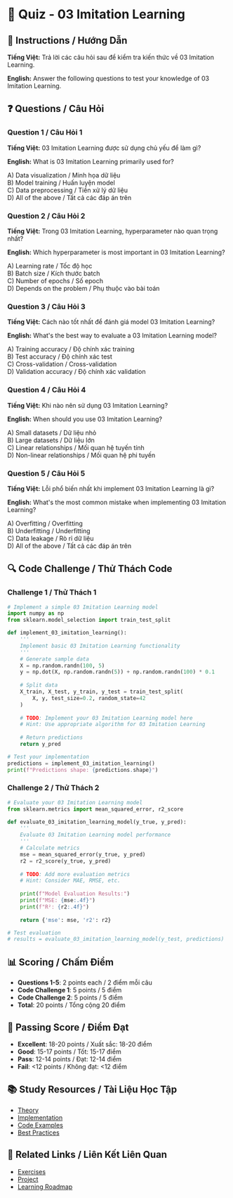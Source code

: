 # 🧠 Quiz - 03 Imitation Learning

## 📝 Instructions / Hướng Dẫn

**Tiếng Việt:** Trả lời các câu hỏi sau để kiểm tra kiến thức về 03 Imitation Learning.

**English:** Answer the following questions to test your knowledge of 03 Imitation Learning.

## ❓ Questions / Câu Hỏi

### Question 1 / Câu Hỏi 1
**Tiếng Việt:** 03 Imitation Learning được sử dụng chủ yếu để làm gì?

**English:** What is 03 Imitation Learning primarily used for?

A) Data visualization / Minh họa dữ liệu  
B) Model training / Huấn luyện model  
C) Data preprocessing / Tiền xử lý dữ liệu  
D) All of the above / Tất cả các đáp án trên

### Question 2 / Câu Hỏi 2
**Tiếng Việt:** Trong 03 Imitation Learning, hyperparameter nào quan trọng nhất?

**English:** Which hyperparameter is most important in 03 Imitation Learning?

A) Learning rate / Tốc độ học  
B) Batch size / Kích thước batch  
C) Number of epochs / Số epoch  
D) Depends on the problem / Phụ thuộc vào bài toán

### Question 3 / Câu Hỏi 3
**Tiếng Việt:** Cách nào tốt nhất để đánh giá model 03 Imitation Learning?

**English:** What's the best way to evaluate a 03 Imitation Learning model?

A) Training accuracy / Độ chính xác training  
B) Test accuracy / Độ chính xác test  
C) Cross-validation / Cross-validation  
D) Validation accuracy / Độ chính xác validation

### Question 4 / Câu Hỏi 4
**Tiếng Việt:** Khi nào nên sử dụng 03 Imitation Learning?

**English:** When should you use 03 Imitation Learning?

A) Small datasets / Dữ liệu nhỏ  
B) Large datasets / Dữ liệu lớn  
C) Linear relationships / Mối quan hệ tuyến tính  
D) Non-linear relationships / Mối quan hệ phi tuyến

### Question 5 / Câu Hỏi 5
**Tiếng Việt:** Lỗi phổ biến nhất khi implement 03 Imitation Learning là gì?

**English:** What's the most common mistake when implementing 03 Imitation Learning?

A) Overfitting / Overfitting  
B) Underfitting / Underfitting  
C) Data leakage / Rò rỉ dữ liệu  
D) All of the above / Tất cả các đáp án trên

## 🔍 Code Challenge / Thử Thách Code

### Challenge 1 / Thử Thách 1
```python
# Implement a simple 03 Imitation Learning model
import numpy as np
from sklearn.model_selection import train_test_split

def implement_03_imitation_learning():
    '''
    Implement basic 03 Imitation Learning functionality
    '''
    # Generate sample data
    X = np.random.randn(100, 5)
    y = np.dot(X, np.random.randn(5)) + np.random.randn(100) * 0.1
    
    # Split data
    X_train, X_test, y_train, y_test = train_test_split(
        X, y, test_size=0.2, random_state=42
    )
    
    # TODO: Implement your 03 Imitation Learning model here
    # Hint: Use appropriate algorithm for 03 Imitation Learning
    
    # Return predictions
    return y_pred

# Test your implementation
predictions = implement_03_imitation_learning()
print(f"Predictions shape: {predictions.shape}")
```

### Challenge 2 / Thử Thách 2
```python
# Evaluate your 03 Imitation Learning model
from sklearn.metrics import mean_squared_error, r2_score

def evaluate_03_imitation_learning_model(y_true, y_pred):
    '''
    Evaluate 03 Imitation Learning model performance
    '''
    # Calculate metrics
    mse = mean_squared_error(y_true, y_pred)
    r2 = r2_score(y_true, y_pred)
    
    # TODO: Add more evaluation metrics
    # Hint: Consider MAE, RMSE, etc.
    
    print(f"Model Evaluation Results:")
    print(f"MSE: {mse:.4f}")
    print(f"R²: {r2:.4f}")
    
    return {'mse': mse, 'r2': r2}

# Test evaluation
# results = evaluate_03_imitation_learning_model(y_test, predictions)
```

## 📊 Scoring / Chấm Điểm

- **Questions 1-5**: 2 points each / 2 điểm mỗi câu
- **Code Challenge 1**: 5 points / 5 điểm
- **Code Challenge 2**: 5 points / 5 điểm
- **Total**: 20 points / Tổng cộng 20 điểm

## 🎯 Passing Score / Điểm Đạt

- **Excellent**: 18-20 points / Xuất sắc: 18-20 điểm
- **Good**: 15-17 points / Tốt: 15-17 điểm  
- **Pass**: 12-14 points / Đạt: 12-14 điểm
- **Fail**: <12 points / Không đạt: <12 điểm

## 📚 Study Resources / Tài Liệu Học Tập

- [Theory](./THEORY_03_imitation_learning.md)
- [Implementation](./IMPLEMENTATION_03_imitation_learning.md)
- [Code Examples](./CODE_EXAMPLES_03_imitation_learning.md)
- [Best Practices](./BEST_PRACTICES_03_imitation_learning.md)

## 🔗 Related Links / Liên Kết Liên Quan

- [Exercises](./EXERCISES_03_imitation_learning.md)
- [Project](./PROJECT_03_imitation_learning.md)
- [Learning Roadmap](./LEARNING_ROADMAP_03_imitation_learning.md)
